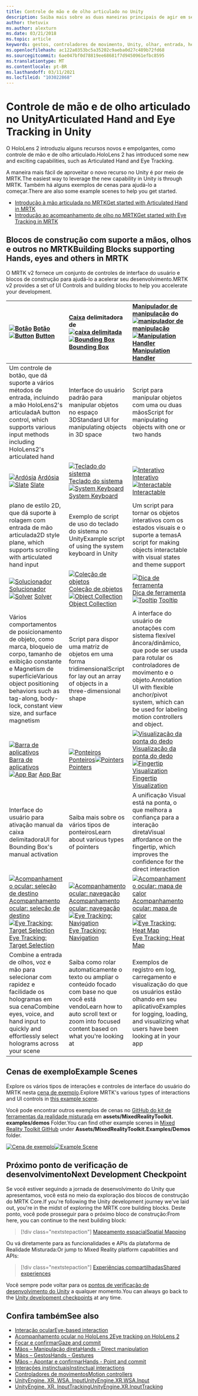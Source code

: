 ```yaml
---
title: Controle de mão e de olho articulado no Unity
description: Saiba mais sobre as duas maneiras principais de agir em seu olhar no Unity, gestos de mão e controladores de movimento.
author: thetuvix
ms.author: alexturn
ms.date: 03/21/2018
ms.topic: article
keywords: gestos, controladores de movimento, Unity, olhar, entrada, headset de realidade misturada, headset de realidade mista do Windows, headset de realidade virtual, MRTK, kit de ferramentas de realidade misturada
ms.openlocfilehash: ac122a0353bc5a35202c9aeba0d27c489b72fd68
ms.sourcegitcommit: 6ae047bf0d78819ee68681f7d9450961efbc8595
ms.translationtype: MT
ms.contentlocale: pt-BR
ms.lasthandoff: 03/11/2021
ms.locfileid: "103022868"
---
```

# <a name="articulated-hand-and-eye-tracking-in-unity"></a><span data-ttu-id="e11bc-104">Controle de mão e de olho articulado no Unity</span><span class="sxs-lookup"><span data-stu-id="e11bc-104">Articulated Hand and Eye Tracking in Unity</span></span>

<span data-ttu-id="e11bc-105">O HoloLens 2 introduziu alguns recursos novos e empolgantes, como controle de mão e de olho articulado.</span><span class="sxs-lookup"><span data-stu-id="e11bc-105">HoloLens 2 has introduced some new and exciting capabilities, such as Articulated Hand and Eye Tracking.</span></span>

<span data-ttu-id="e11bc-106">A maneira mais fácil de aproveitar o novo recurso no Unity é por meio de MRTK.</span><span class="sxs-lookup"><span data-stu-id="e11bc-106">The easiest way to leverage the new capability in Unity is through MRTK.</span></span> <span data-ttu-id="e11bc-107">Também há alguns exemplos de cenas para ajudá-lo a começar.</span><span class="sxs-lookup"><span data-stu-id="e11bc-107">There are also some example scenes to help you get started.</span></span>

* [<span data-ttu-id="e11bc-108">Introdução à mão articulada no MRTK</span><span class="sxs-lookup"><span data-stu-id="e11bc-108">Get started with Articulated Hand  in MRTK</span></span>](https://docs.microsoft.com/windows/mixed-reality/mrtk-unity/features/input/hand-tracking.md)
* [<span data-ttu-id="e11bc-109">Introdução ao acompanhamento de olho no MRTK</span><span class="sxs-lookup"><span data-stu-id="e11bc-109">Get started with Eye Tracking in MRTK</span></span>](https://docs.microsoft.com/windows/mixed-reality/mrtk-unity/features/eye-tracking/eye-tracking-main.md)

## <a name="building-blocks-supporting-hands-eyes-and-others-in-mrtk"></a><span data-ttu-id="e11bc-110">Blocos de construção com suporte a mãos, olhos e outros no MRTK</span><span class="sxs-lookup"><span data-stu-id="e11bc-110">Building Blocks supporting Hands, eyes and others in MRTK</span></span> 

<span data-ttu-id="e11bc-111">O MRTK v2 fornece um conjunto de controles de interface do usuário e blocos de construção para ajudá-lo a acelerar seu desenvolvimento.</span><span class="sxs-lookup"><span data-stu-id="e11bc-111">MRTK v2 provides a set of UI Controls and building blocks to help you accelerate your development.</span></span>

|  <span data-ttu-id="e11bc-112">[![Botão](images/MRTK_Button_Main.png)](https://docs.microsoft.com/windows/mixed-reality/mrtk-unity/features/ux-building-blocks/button.md) [Botão](https://docs.microsoft.com/windows/mixed-reality/mrtk-unity/features/ux-building-blocks/button.md)</span><span class="sxs-lookup"><span data-stu-id="e11bc-112">[![Button](images/MRTK_Button_Main.png)](https://docs.microsoft.com/windows/mixed-reality/mrtk-unity/features/ux-building-blocks/button.md) [Button](https://docs.microsoft.com/windows/mixed-reality/mrtk-unity/features/ux-building-blocks/button.md)</span></span> | <span data-ttu-id="e11bc-113">[Caixa](https://docs.microsoft.com/windows/mixed-reality/mrtk-unity/features/ux-building-blocks/bounding-box.md) delimitadora de [ ![ caixa delimitada](images/MRTK_BoundingBox_Main.png)](https://docs.microsoft.com/windows/mixed-reality/mrtk-unity/features/ux-building-blocks/bounding-box.md)</span><span class="sxs-lookup"><span data-stu-id="e11bc-113">[![Bounding Box](images/MRTK_BoundingBox_Main.png)](https://docs.microsoft.com/windows/mixed-reality/mrtk-unity/features/ux-building-blocks/bounding-box.md) [Bounding Box](https://docs.microsoft.com/windows/mixed-reality/mrtk-unity/features/ux-building-blocks/bounding-box.md)</span></span> | <span data-ttu-id="e11bc-114">[Manipulador de manipulação](https://docs.microsoft.com/windows/mixed-reality/mrtk-unity/features/ux-building-blocks/manipulation-handler.md) do [ ![ manipulador de manipulação](images/MRTK_Manipulation_Main.png)](https://docs.microsoft.com/windows/mixed-reality/mrtk-unity/features/ux-building-blocks/manipulation-handler.md)</span><span class="sxs-lookup"><span data-stu-id="e11bc-114">[![Manipulation Handler](images/MRTK_Manipulation_Main.png)](https://docs.microsoft.com/windows/mixed-reality/mrtk-unity/features/ux-building-blocks/manipulation-handler.md) [Manipulation Handler](https://docs.microsoft.com/windows/mixed-reality/mrtk-unity/features/ux-building-blocks/manipulation-handler.md)</span></span> |
|:--- | :--- | :--- |
| <span data-ttu-id="e11bc-115">Um controle de botão, que dá suporte a vários métodos de entrada, incluindo a mão HoloLens2's articulada</span><span class="sxs-lookup"><span data-stu-id="e11bc-115">A button control, which supports various input methods including HoloLens2's articulated hand</span></span> | <span data-ttu-id="e11bc-116">Interface do usuário padrão para manipular objetos no espaço 3D</span><span class="sxs-lookup"><span data-stu-id="e11bc-116">Standard UI for manipulating objects in 3D space</span></span> | <span data-ttu-id="e11bc-117">Script para manipular objetos com uma ou duas mãos</span><span class="sxs-lookup"><span data-stu-id="e11bc-117">Script for manipulating objects with one or two hands</span></span> |
|  <span data-ttu-id="e11bc-118">[![Ardósia](images/MRTK_Slate_Main.png)](https://docs.microsoft.com/windows/mixed-reality/mrtk-unity/features/ux-building-blocks/slate.md) [Ardósia](https://docs.microsoft.com/windows/mixed-reality/mrtk-unity/features/ux-building-blocks/slate.md)</span><span class="sxs-lookup"><span data-stu-id="e11bc-118">[![Slate](images/MRTK_Slate_Main.png)](https://docs.microsoft.com/windows/mixed-reality/mrtk-unity/features/ux-building-blocks/slate.md) [Slate](https://docs.microsoft.com/windows/mixed-reality/mrtk-unity/features/ux-building-blocks/slate.md)</span></span> | <span data-ttu-id="e11bc-119">[![Teclado do sistema](images/MRTK_SystemKeyboard_Main.png)](https://docs.microsoft.com/windows/mixed-reality/mrtk-unity/features/ux-building-blocks/system-keyboard.md) [Teclado do sistema](https://docs.microsoft.com/windows/mixed-reality/mrtk-unity/features/ux-building-blocks/system-keyboard.md)</span><span class="sxs-lookup"><span data-stu-id="e11bc-119">[![System Keyboard](images/MRTK_SystemKeyboard_Main.png)](https://docs.microsoft.com/windows/mixed-reality/mrtk-unity/features/ux-building-blocks/system-keyboard.md) [System Keyboard](https://docs.microsoft.com/windows/mixed-reality/mrtk-unity/features/ux-building-blocks/system-keyboard.md)</span></span> | <span data-ttu-id="e11bc-120">[![Interativo](images/InteractableExamples.png)](https://docs.microsoft.com/windows/mixed-reality/mrtk-unity/features/ux-building-blocks/interactable.md) [Interativo](https://docs.microsoft.com/windows/mixed-reality/mrtk-unity/features/ux-building-blocks/interactable.md)</span><span class="sxs-lookup"><span data-stu-id="e11bc-120">[![Interactable](images/InteractableExamples.png)](https://docs.microsoft.com/windows/mixed-reality/mrtk-unity/features/ux-building-blocks/interactable.md) [Interactable](https://docs.microsoft.com/windows/mixed-reality/mrtk-unity/features/ux-building-blocks/interactable.md)</span></span> |
| <span data-ttu-id="e11bc-121">plano de estilo 2D, que dá suporte à rolagem com entrada de mão articulada</span><span class="sxs-lookup"><span data-stu-id="e11bc-121">2D style plane, which supports scrolling with articulated hand input</span></span> | <span data-ttu-id="e11bc-122">Exemplo de script de uso do teclado do sistema no Unity</span><span class="sxs-lookup"><span data-stu-id="e11bc-122">Example script of using the system keyboard in Unity</span></span>  | <span data-ttu-id="e11bc-123">Um script para tornar os objetos interativos com os estados visuais e o suporte a temas</span><span class="sxs-lookup"><span data-stu-id="e11bc-123">A script for making objects interactable with visual states and theme support</span></span> |
|  <span data-ttu-id="e11bc-124">[![Solucionador](images/MRTK_Solver_Main.png)](https://docs.microsoft.com/windows/mixed-reality/mrtk-unity/features/ux-building-blocks/solvers/solver.md) [Solucionador](https://docs.microsoft.com/windows/mixed-reality/mrtk-unity/features/ux-building-blocks/solvers/solver.md)</span><span class="sxs-lookup"><span data-stu-id="e11bc-124">[![Solver](images/MRTK_Solver_Main.png)](https://docs.microsoft.com/windows/mixed-reality/mrtk-unity/features/ux-building-blocks/solvers/solver.md) [Solver](https://docs.microsoft.com/windows/mixed-reality/mrtk-unity/features/ux-building-blocks/solvers/solver.md)</span></span> | <span data-ttu-id="e11bc-125">[![Coleção de objetos](images/MRTK_ObjectCollection_Main.png)](https://docs.microsoft.com/windows/mixed-reality/mrtk-unity/features/ux-building-blocks/object-collection.md) [Coleção de objetos](https://docs.microsoft.com/windows/mixed-reality/mrtk-unity/features/ux-building-blocks/object-collection.md)</span><span class="sxs-lookup"><span data-stu-id="e11bc-125">[![Object Collection](images/MRTK_ObjectCollection_Main.png)](https://docs.microsoft.com/windows/mixed-reality/mrtk-unity/features/ux-building-blocks/object-collection.md) [Object Collection](https://docs.microsoft.com/windows/mixed-reality/mrtk-unity/features/ux-building-blocks/object-collection.md)</span></span> | <span data-ttu-id="e11bc-126">[![Dica de ferramenta](images/MRTK_Tooltip_Main.png)](https://docs.microsoft.com/windows/mixed-reality/mrtk-unity/features/ux-building-blocks/tooltip.md) [Dica de ferramenta](https://docs.microsoft.com/windows/mixed-reality/mrtk-unity/features/ux-building-blocks/tooltip.md)</span><span class="sxs-lookup"><span data-stu-id="e11bc-126">[![Tooltip](images/MRTK_Tooltip_Main.png)](https://docs.microsoft.com/windows/mixed-reality/mrtk-unity/features/ux-building-blocks/tooltip.md) [Tooltip](https://docs.microsoft.com/windows/mixed-reality/mrtk-unity/features/ux-building-blocks/tooltip.md)</span></span> |
| <span data-ttu-id="e11bc-127">Vários comportamentos de posicionamento de objeto, como marca, bloqueio de corpo, tamanho de exibição constante e Magnetism de superfície</span><span class="sxs-lookup"><span data-stu-id="e11bc-127">Various object positioning behaviors such as tag-along, body-lock, constant view size, and surface magnetism</span></span> | <span data-ttu-id="e11bc-128">Script para dispor uma matriz de objetos em uma forma tridimensional</span><span class="sxs-lookup"><span data-stu-id="e11bc-128">Script for lay out an array of objects in a three-dimensional shape</span></span> | <span data-ttu-id="e11bc-129">A interface do usuário de anotações com sistema flexível âncora/dinâmico, que pode ser usada para rotular os controladores de movimento e o objeto.</span><span class="sxs-lookup"><span data-stu-id="e11bc-129">Annotation UI with flexible anchor/pivot system, which can be used for labeling motion controllers and object.</span></span> |
|  <span data-ttu-id="e11bc-130">[![Barra de aplicativos](images/MRTK_AppBar_Main.png)](https://docs.microsoft.com/windows/mixed-reality/mrtk-unity/features/ux-building-blocks/app-bar.md) [Barra de aplicativos](https://docs.microsoft.com/windows/mixed-reality/mrtk-unity/features/ux-building-blocks/app-bar.md)</span><span class="sxs-lookup"><span data-stu-id="e11bc-130">[![App Bar](images/MRTK_AppBar_Main.png)](https://docs.microsoft.com/windows/mixed-reality/mrtk-unity/features/ux-building-blocks/app-bar.md) [App Bar](https://docs.microsoft.com/windows/mixed-reality/mrtk-unity/features/ux-building-blocks/app-bar.md)</span></span> | <span data-ttu-id="e11bc-131">[![Ponteiros](images/MRTK_Pointer_Main.png)](https://docs.microsoft.com/windows/mixed-reality/mrtk-unity/features/input/pointers.md) [Ponteiros](https://docs.microsoft.com/windows/mixed-reality/mrtk-unity/features/input/pointers.md)</span><span class="sxs-lookup"><span data-stu-id="e11bc-131">[![Pointers](images/MRTK_Pointer_Main.png)](https://docs.microsoft.com/windows/mixed-reality/mrtk-unity/features/input/pointers.md) [Pointers](https://docs.microsoft.com/windows/mixed-reality/mrtk-unity/features/input/pointers.md)</span></span> | <span data-ttu-id="e11bc-132">[![Visualização da ponta do dedo](images/MRTK_FingertipVisualization_Main.png)](https://docs.microsoft.com/windows/mixed-reality/mrtk-unity/features/ux-building-blocks/fingertip-visualization.md) [Visualização da ponta do dedo](https://docs.microsoft.com/windows/mixed-reality/mrtk-unity/features/ux-building-blocks/fingertip-visualization.md)</span><span class="sxs-lookup"><span data-stu-id="e11bc-132">[![Fingertip Visualization](images/MRTK_FingertipVisualization_Main.png)](https://docs.microsoft.com/windows/mixed-reality/mrtk-unity/features/ux-building-blocks/fingertip-visualization.md) [Fingertip Visualization](https://docs.microsoft.com/windows/mixed-reality/mrtk-unity/features/ux-building-blocks/fingertip-visualization.md)</span></span> |
| <span data-ttu-id="e11bc-133">Interface do usuário para ativação manual da caixa delimitadora</span><span class="sxs-lookup"><span data-stu-id="e11bc-133">UI for Bounding Box's manual activation</span></span> | <span data-ttu-id="e11bc-134">Saiba mais sobre os vários tipos de ponteiros</span><span class="sxs-lookup"><span data-stu-id="e11bc-134">Learn about various types of pointers</span></span> | <span data-ttu-id="e11bc-135">A unificação Visual está na ponta, o que melhora a confiança para a interação direta</span><span class="sxs-lookup"><span data-stu-id="e11bc-135">Visual affordance on the fingertip, which improves the confidence for the direct interaction</span></span> |
|  <span data-ttu-id="e11bc-136">[![Acompanhamento ocular: seleção de destino](images/mrtk_et_targetselect.png)](https://docs.microsoft.com/windows/mixed-reality/mrtk-unity/features/eye-tracking/eye-tracking-target-selection.md) [Acompanhamento ocular: seleção de destino](https://docs.microsoft.com/windows/mixed-reality/mrtk-unity/features/eye-tracking/eye-tracking-target-selection.md)</span><span class="sxs-lookup"><span data-stu-id="e11bc-136">[![Eye Tracking: Target Selection](images/mrtk_et_targetselect.png)](https://docs.microsoft.com/windows/mixed-reality/mrtk-unity/features/eye-tracking/eye-tracking-target-selection.md) [Eye Tracking: Target Selection](https://docs.microsoft.com/windows/mixed-reality/mrtk-unity/features/eye-tracking/eye-tracking-target-selection.md)</span></span> | <span data-ttu-id="e11bc-137">[![Acompanhamento ocular: navegação](images/mrtk_et_navigation.png)](https://docs.microsoft.com/windows/mixed-reality/mrtk-unity/features/eye-tracking/eye-tracking-navigation.md) [Acompanhamento ocular: navegação](https://docs.microsoft.com/windows/mixed-reality/mrtk-unity/features/eye-tracking/eye-tracking-navigation.md)</span><span class="sxs-lookup"><span data-stu-id="e11bc-137">[![Eye Tracking: Navigation](images/mrtk_et_navigation.png)](https://docs.microsoft.com/windows/mixed-reality/mrtk-unity/features/eye-tracking/eye-tracking-navigation.md) [Eye Tracking: Navigation](https://docs.microsoft.com/windows/mixed-reality/mrtk-unity/features/eye-tracking/eye-tracking-navigation.md)</span></span> | <span data-ttu-id="e11bc-138">[![Acompanhamento ocular: mapa de calor](images/mrtk_et_heatmaps.png)](https://microsoft.github.io/MixedRealityToolkit-Unity/Documentation/EyeTracking/EyeTracking_Visualization.html) [Acompanhamento ocular: mapa de calor](https://microsoft.github.io/MixedRealityToolkit-Unity/Documentation/EyeTracking/EyeTracking_Visualization.html)</span><span class="sxs-lookup"><span data-stu-id="e11bc-138">[![Eye Tracking: Heat Map](images/mrtk_et_heatmaps.png)](https://microsoft.github.io/MixedRealityToolkit-Unity/Documentation/EyeTracking/EyeTracking_Visualization.html) [Eye Tracking: Heat Map](https://microsoft.github.io/MixedRealityToolkit-Unity/Documentation/EyeTracking/EyeTracking_Visualization.html)</span></span> |
| <span data-ttu-id="e11bc-139">Combine a entrada de olhos, voz e mão para selecionar com rapidez e facilidade os hologramas em sua cena</span><span class="sxs-lookup"><span data-stu-id="e11bc-139">Combine eyes, voice, and hand input to quickly and effortlessly select holograms across your scene</span></span> | <span data-ttu-id="e11bc-140">Saiba como rolar automaticamente o texto ou ampliar o conteúdo focado com base no que você está vendo</span><span class="sxs-lookup"><span data-stu-id="e11bc-140">Learn how to auto scroll text or zoom into focused content based on what you're looking at</span></span>| <span data-ttu-id="e11bc-141">Exemplos de registro em log, carregamento e visualização do que os usuários estão olhando em seu aplicativo</span><span class="sxs-lookup"><span data-stu-id="e11bc-141">Examples for logging, loading, and visualizing what users have been looking at in your app</span></span> |

## <a name="example-scenes"></a><span data-ttu-id="e11bc-142">Cenas de exemplo</span><span class="sxs-lookup"><span data-stu-id="e11bc-142">Example Scenes</span></span>

<span data-ttu-id="e11bc-143">Explore os vários tipos de interações e controles de interface do usuário do MRTK nesta [cena de exemplo](https://microsoft.github.io/MixedRealityToolkit-Unity/Documentation/README_HandInteractionExamples.html).</span><span class="sxs-lookup"><span data-stu-id="e11bc-143">Explore MRTK's various types of interactions and UI controls in [this example scene](https://microsoft.github.io/MixedRealityToolkit-Unity/Documentation/README_HandInteractionExamples.html).</span></span>

<span data-ttu-id="e11bc-144">Você pode encontrar outros exemplos de cenas no [GitHub do kit de ferramentas da realidade misturada](https://github.com/Microsoft/MixedRealityToolkit-Unity) em **assets/MixedRealityToolkit. examples/demos** Folder.</span><span class="sxs-lookup"><span data-stu-id="e11bc-144">You can find  other example scenes in [Mixed Reality Toolkit GitHub](https://github.com/Microsoft/MixedRealityToolkit-Unity) under **Assets/MixedRealityToolkit.Examples/Demos** folder.</span></span>

<span data-ttu-id="e11bc-145">[![Cena de exemplo](images/MRTK_Examples.png)](https://docs.microsoft.com/windows/mixed-reality/mrtk-unity/features/example-scenes/hand-interaction-examples.md)</span><span class="sxs-lookup"><span data-stu-id="e11bc-145">[![Example Scene](images/MRTK_Examples.png)](https://docs.microsoft.com/windows/mixed-reality/mrtk-unity/features/example-scenes/hand-interaction-examples.md)</span></span>

## <a name="next-development-checkpoint"></a><span data-ttu-id="e11bc-146">Próximo ponto de verificação de desenvolvimento</span><span class="sxs-lookup"><span data-stu-id="e11bc-146">Next Development Checkpoint</span></span>

<span data-ttu-id="e11bc-147">Se você estiver seguindo a jornada de desenvolvimento do Unity que apresentamos, você está no meio da exploração dos blocos de construção do MRTK Core.</span><span class="sxs-lookup"><span data-stu-id="e11bc-147">If you're following the Unity development journey we've laid out, you're in the midst of exploring the MRTK core building blocks.</span></span> <span data-ttu-id="e11bc-148">Deste ponto, você pode prosseguir para o próximo bloco de construção:</span><span class="sxs-lookup"><span data-stu-id="e11bc-148">From here, you can continue to the next building block:</span></span>

> [!div class="nextstepaction"]
> [<span data-ttu-id="e11bc-149">Mapeamento espacial</span><span class="sxs-lookup"><span data-stu-id="e11bc-149">Spatial Mapping</span></span>](spatial-mapping-in-unity.md)

<span data-ttu-id="e11bc-150">Ou vá diretamente para as funcionalidades e APIs da plataforma de Realidade Misturada:</span><span class="sxs-lookup"><span data-stu-id="e11bc-150">Or jump to Mixed Reality platform capabilities and APIs:</span></span>

> [!div class="nextstepaction"]
> [<span data-ttu-id="e11bc-151">Experiências compartilhadas</span><span class="sxs-lookup"><span data-stu-id="e11bc-151">Shared experiences</span></span>](shared-experiences-in-unity.md)

<span data-ttu-id="e11bc-152">Você sempre pode voltar para os [pontos de verificação de desenvolvimento do Unity](unity-development-overview.md#2-core-building-blocks) a qualquer momento.</span><span class="sxs-lookup"><span data-stu-id="e11bc-152">You can always go back to the [Unity development checkpoints](unity-development-overview.md#2-core-building-blocks) at any time.</span></span>

## <a name="see-also"></a><span data-ttu-id="e11bc-153">Confira também</span><span class="sxs-lookup"><span data-stu-id="e11bc-153">See also</span></span>

* [<span data-ttu-id="e11bc-154">Interação ocular</span><span class="sxs-lookup"><span data-stu-id="e11bc-154">Eye-based interaction</span></span>](../../design/eye-gaze-interaction.md)
* [<span data-ttu-id="e11bc-155">Acompanhamento ocular no HoloLens 2</span><span class="sxs-lookup"><span data-stu-id="e11bc-155">Eye tracking on HoloLens 2</span></span>](../../design/eye-tracking.md)
* [<span data-ttu-id="e11bc-156">Focar e confirmar</span><span class="sxs-lookup"><span data-stu-id="e11bc-156">Gaze and commit</span></span>](../../design/gaze-and-commit.md)
* [<span data-ttu-id="e11bc-157">Mãos – Manipulação direta</span><span class="sxs-lookup"><span data-stu-id="e11bc-157">Hands - Direct manipulation</span></span>](../../design/direct-manipulation.md)
* [<span data-ttu-id="e11bc-158">Mãos – Gestos</span><span class="sxs-lookup"><span data-stu-id="e11bc-158">Hands - Gestures</span></span>](../../design/gaze-and-commit.md#composite-gestures)
* [<span data-ttu-id="e11bc-159">Mãos – Apontar e confirmar</span><span class="sxs-lookup"><span data-stu-id="e11bc-159">Hands - Point and commit</span></span>](../../design/point-and-commit.md)
* [<span data-ttu-id="e11bc-160">Interações instinctuais</span><span class="sxs-lookup"><span data-stu-id="e11bc-160">Instinctual interactions</span></span>](../../design/interaction-fundamentals.md)
* [<span data-ttu-id="e11bc-161">Controladores de movimentos</span><span class="sxs-lookup"><span data-stu-id="e11bc-161">Motion controllers</span></span>](../../design/motion-controllers.md)
* [<span data-ttu-id="e11bc-162">UnityEngine. XR. WSA. Input</span><span class="sxs-lookup"><span data-stu-id="e11bc-162">UnityEngine.XR.WSA.Input</span></span>](https://docs.unity3d.com/ScriptReference/XR.WSA.Input.InteractionManager.html)
* [<span data-ttu-id="e11bc-163">UnityEngine. XR. InputTracking</span><span class="sxs-lookup"><span data-stu-id="e11bc-163">UnityEngine.XR.InputTracking</span></span>](https://docs.unity3d.com/ScriptReference/XR.InputTracking.html)
